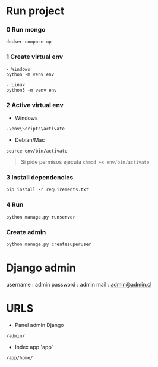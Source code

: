 # Run project 

### 0 Run mongo

```
docker compose up 
```

### 1 Create virtual env 
```
- Windows
python -m venv env

- Linux 
python3 -m venv env

```

### 2 Active virtual env

- Windows 
```
.\env\Scripts\activate
```

- Debian/Mac
```
source env/bin/activate
```

> Si pide permisos ejecuta `chmod +x env/bin/activate`


### 3 Install dependencies

```
pip install -r requirements.txt
```

### 4 Run 
```
python manage.py runserver
```

### Create admin 

```
python manage.py createsuperuser
```

# Django admin

username : admin
password : admin 
mail : admin@admin.cl


# URLS 

- Panel admin Django
```
/admin/
```

- Index app 'app'
```
/app/home/
```
